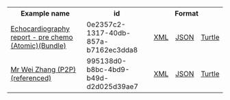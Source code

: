 <table class="list" width="100%">            
   <tr>
     <th>Example name</th>
     <th>id</th>
     <th colspan="3">Format</th>
   </tr>
   <tr>
      <td><a href="bundle-0e2357c2-1317-40db-857a-b7162ec3dda8.html">Echocardiography report - pre chemo (Atomic)(Bundle)</a></td>
      <td>0e2357c2-1317-40db-857a-b7162ec3dda8</td>
      <td><a href="bundle-0e2357c2-1317-40db-857a-b7162ec3dda8.xml.html">XML</a></td>
      <td><a href="bundle-0e2357c2-1317-40db-857a-b7162ec3dda8.json.html">JSON</a></td>
      <td><a href="bundle-0e2357c2-1317-40db-857a-b7162ec3dda8.ttl.html">Turtle</a></td>
   </tr> 
   <tr>
      <td><a href="patient-995138d0-b8bc-4bd9-b49d-d2d025d39ae7.html">Mr Wei Zhang (P2P)(referenced)</a></td>
      <td>995138d0-b8bc-4bd9-b49d-d2d025d39ae7</td>
      <td><a href="patient-995138d0-b8bc-4bd9-b49d-d2d025d39ae7.xml.html">XML</a></td>
      <td><a href="patient-995138d0-b8bc-4bd9-b49d-d2d025d39ae7.json.html">JSON</a></td>
      <td><a href="patient-995138d0-b8bc-4bd9-b49d-d2d025d39ae7.ttl.html">Turtle</a></td>
   </tr>             
</table>